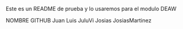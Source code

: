 Este es un README de prueba y lo usaremos para el modulo DEAW

NOMBRE		GITHUB
Juan Luis	JuluVi
Josias		JosiasMartinez
